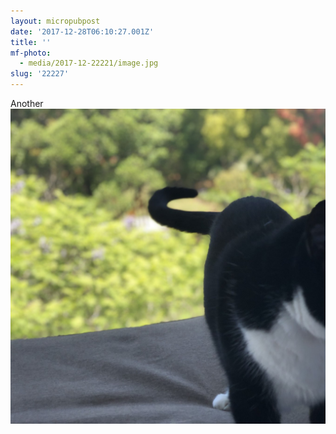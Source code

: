 ```yaml
---
layout: micropubpost
date: '2017-12-28T06:10:27.001Z'
title: ''
mf-photo:
  - media/2017-12-22221/image.jpg
slug: '22227'
---
```

Another
<img src='media/2017-12-22221/image.jpg'/>